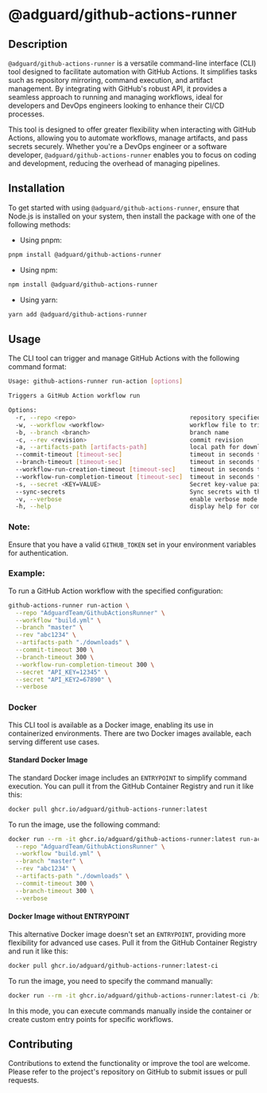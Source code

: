 # @adguard/github-actions-runner

## Description

`@adguard/github-actions-runner` is a versatile command-line interface (CLI) tool designed to facilitate automation with
GitHub Actions. It simplifies tasks such as repository mirroring, command execution, and artifact management. By
integrating with GitHub's robust API, it provides a seamless approach to running and managing workflows, ideal for
developers and DevOps engineers looking to enhance their CI/CD processes.

This tool is designed to offer greater flexibility when interacting with GitHub Actions, allowing you to automate
workflows, manage artifacts, and pass secrets securely. Whether you're a DevOps engineer or a software
developer, `@adguard/github-actions-runner` enables you to focus on coding and development, reducing the overhead of
managing pipelines.

## Installation

To get started with using `@adguard/github-actions-runner`, ensure that Node.js is installed on your system, then
install the package with one of the following methods:

- Using pnpm:

```bash
pnpm install @adguard/github-actions-runner
```

- Using npm:

```bash
npm install @adguard/github-actions-runner
```

- Using yarn:

```bash
yarn add @adguard/github-actions-runner
```

## Usage

The CLI tool can trigger and manage GitHub Actions with the following command format:

```bash
Usage: github-actions-runner run-action [options]

Triggers a GitHub Action workflow run

Options:
  -r, --repo <repo>                                repository specified as "owner/repo", e.g., "AdguardTeam/GithubActionsRunner"
  -w, --workflow <workflow>                        workflow file to trigger, e.g., "test.yml"
  -b, --branch <branch>                            branch name
  -c, --rev <revision>                             commit revision
  -a, --artifacts-path [artifacts-path]            local path for downloading artifacts; if not specified, artifacts will not be downloaded
  --commit-timeout [timeout-sec]                   timeout in seconds to wait for the commit to appear in the repository (default: 300 seconds)
  --branch-timeout [timeout-sec]                   timeout in seconds to wait for the branch to appear in the repository (default: 300 seconds)
  --workflow-run-creation-timeout [timeout-sec]    timeout in seconds to wait for the workflow run to be created (default: 300 seconds)
  --workflow-run-completion-timeout [timeout-sec]  timeout in seconds to wait for the workflow run to be completed (default: 300 seconds)
  -s, --secret <KEY=VALUE>                         Secret key-value pair for the GitHub Action workflow, e.g., "API_KEY=12345".You can add multiple secrets by repeating the option. (default: [])
  --sync-secrets                                   Sync secrets with the repository secrets. Secrets which were not provided will be removed (default: false)
  -v, --verbose                                    enable verbose mode (default: false)
  -h, --help                                       display help for command
```

### Note:

Ensure that you have a valid `GITHUB_TOKEN` set in your environment variables for authentication.

### Example:

To run a GitHub Action workflow with the specified configuration:

```bash
github-actions-runner run-action \
  --repo "AdguardTeam/GithubActionsRunner" \
  --workflow "build.yml" \
  --branch "master" \
  --rev "abc1234" \
  --artifacts-path "./downloads" \
  --commit-timeout 300 \
  --branch-timeout 300 \
  --workflow-run-completion-timeout 300 \
  --secret "API_KEY=12345" \
  --secret "API_KEY2=67890" \
  --verbose
```

### Docker

This CLI tool is available as a Docker image, enabling its use in containerized environments. There are two Docker
images available, each serving different use cases.

#### Standard Docker Image

The standard Docker image includes an `ENTRYPOINT` to simplify command execution. You can pull it from the GitHub
Container Registry and run it like this:

```bash
docker pull ghcr.io/adguard/github-actions-runner:latest
```

To run the image, use the following command:

```bash
docker run --rm -it ghcr.io/adguard/github-actions-runner:latest run-action \
  --repo "AdguardTeam/GithubActionsRunner" \
  --workflow "build.yml" \
  --branch "master" \
  --rev "abc1234" \
  --artifacts-path "./downloads" \
  --commit-timeout 300 \
  --branch-timeout 300 \
  --verbose
```

#### Docker Image without ENTRYPOINT

This alternative Docker image doesn't set an `ENTRYPOINT`, providing more flexibility for advanced use cases. Pull it
from the GitHub Container Registry and run it like this:

```bash
docker pull ghcr.io/adguard/github-actions-runner:latest-ci
```

To run the image, you need to specify the command manually:

```bash
docker run --rm -it ghcr.io/adguard/github-actions-runner:latest-ci /bin/sh
```

In this mode, you can execute commands manually inside the container or create custom entry points for specific
workflows.

## Contributing

Contributions to extend the functionality or improve the tool are welcome. Please refer to the project's repository on
GitHub to submit issues or pull requests.
